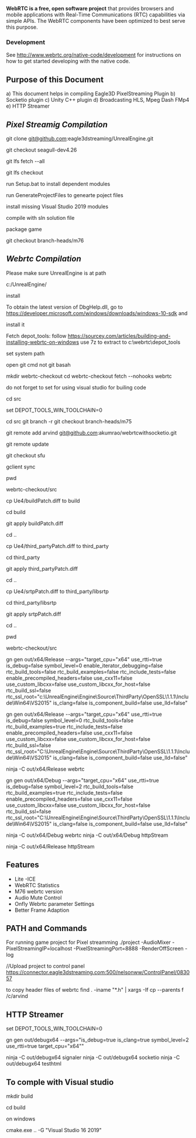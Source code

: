 **WebRTC is a free, open software project** that provides browsers and mobile
applications with Real-Time Communications (RTC) capabilities via simple APIs.
The WebRTC components have been optimized to best serve this purpose.

### Development

See http://www.webrtc.org/native-code/development for instructions on how to get
started developing with the native code.






## Purpose of this Document
a) This document helps in compiling Eagle3D PixelStreaming Plugin
b) Socketio plugin
c) Unity C++ plugin
d) Broadcasting HLS, Mpeg Dash FMp4
e) HTTP Streamer


## _Pixel Streamig Compilation_

git clone git@github.com:eagle3dstreaming/UnrealEngine.git

git checkout seagull-dev4.26

git lfs fetch --all

git lfs checkout 


run Setup.bat  to install dependent modules

run GenerateProjectFiles to genearte poject files

install missing Visual Studio 2019 modules 


compile with sln solution file

package game

 git checkout branch-heads/m76


## _Webrtc Compilation_

Please make sure UnrealEngine is at path

c:/UnrealEngine/

install 

To obtain the latest version of DbgHelp.dll, go to https://developer.microsoft.com/windows/downloads/windows-10-sdk and

install it

Fetch depot_tools: follow https://sourcey.com/articles/building-and-installing-webrtc-on-windows use 7z to extract to c:\webrtc\depot_tools


set system path

open git cmd not git basah

mkdir webrtc-checkout  cd webrtc-checkout fetch --nohooks webrtc

do not forget to set for using visual studio for builing code


cd src

set DEPOT_TOOLS_WIN_TOOLCHAIN=0

cd src git branch -r git checkout branch-heads/m75

git remote add arvind git@github.com:akumrao/webrtcwithsocketio.git

git remote update

git checkout sfu

gclient sync


pwd

webrtc-checkout/src

cp Ue4/buildPatch.diff to build

cd build 

git apply buildPatch.diff


cd ..

cp Ue4/third_partyPatch.diff to third_party

cd third_party

git apply third_partyPatch.diff

cd ..

cp Ue4/srtpPatch.diff to third_party/libsrtp

cd third_party/libsrtp

git apply srtpPatch.diff

cd ..

pwd

webrtc-checkout/src


gn gen out/x64/Release  --args="target_cpu=\"x64\" use_rtti=true is_debug=false symbol_level=0 enable_iterator_debugging=false rtc_build_tools=false rtc_build_examples=false rtc_include_tests=false enable_precompiled_headers=false use_cxx11=false use_custom_libcxx=false use_custom_libcxx_for_host=false rtc_build_ssl=false rtc_ssl_root=\"c:\UnrealEngine\Engine\Source\ThirdParty\OpenSSL\1.1.1\Include\Win64\VS2015\" is_clang=false is_component_build=false use_lld=false"

gn gen out/x64/Release  --args="target_cpu=\"x64\" use_rtti=true is_debug=false symbol_level=0 rtc_build_tools=false rtc_build_examples=true rtc_include_tests=false enable_precompiled_headers=false use_cxx11=false use_custom_libcxx=false use_custom_libcxx_for_host=false rtc_build_ssl=false rtc_ssl_root=\"C:\UnrealEngine\Engine\Source\ThirdParty\OpenSSL\1.1.1\Include\Win64\VS2015\" is_clang=false is_component_build=false use_lld=false"



ninja -C out/x64/Release webrtc

gn gen out/x64/Debug  --args="target_cpu=\"x64\" use_rtti=true is_debug=false symbol_level=2 rtc_build_tools=false rtc_build_examples=true rtc_include_tests=false enable_precompiled_headers=false use_cxx11=false use_custom_libcxx=false use_custom_libcxx_for_host=false rtc_build_ssl=false rtc_ssl_root=\"C:\UnrealEngine\Engine\Source\ThirdParty\OpenSSL\1.1.1\Include\Win64\VS2015\" is_clang=false is_component_build=false use_lld=false"

ninja -C out/x64/Debug webrtc
ninja -C out/x64/Debug httpStream

ninja -C out/x64/Release httpStream


## Features
- Lite -ICE
- WebRTC Statistics 
- M76 webrtc version
- Audio Mute Control
- Onfly Webrtc parameter Settings
- Better Frame Adaption 



## PATH and Commands
For running game project for Pixel streamming
./project -AudioMixer -PixelStreamingIP=localhost -PixelStreamingPort=8888 -RenderOffScreen -log

//Upload project to control panel 
https://connector.eagle3dstreaming.com:500/nelsonww/ControlPanel/083057




to copy header files of webrtc
find . -iname "*.h" | xargs -If cp --parents f /c/arvind







## HTTP Streamer

set DEPOT_TOOLS_WIN_TOOLCHAIN=0

gn gen out/debugx64 --args="is_debug=true is_clang=true symbol_level=2 use_rtti=true target_cpu=\"x64\""

ninja -C out/debugx64 signaler
ninja -C out/debugx64 socketio
ninja -C out/debugx64 testhtml




## To comple with Visual studio 


mkdir build 

cd build 

on windows

cmake.exe ..  -G  "Visual Studio 16 2019"
